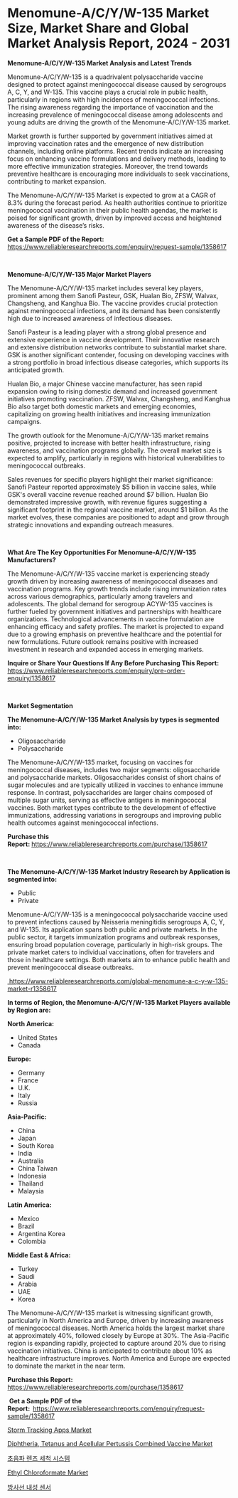 <p><h1>Menomune-A/C/Y/W-135 Market Size, Market Share and Global Market Analysis Report, 2024 - 2031</h1></p><p><strong>Menomune-A/C/Y/W-135 Market Analysis and Latest Trends</strong></p>
<p><p>Menomune-A/C/Y/W-135 is a quadrivalent polysaccharide vaccine designed to protect against meningococcal disease caused by serogroups A, C, Y, and W-135. This vaccine plays a crucial role in public health, particularly in regions with high incidences of meningococcal infections. The rising awareness regarding the importance of vaccination and the increasing prevalence of meningococcal disease among adolescents and young adults are driving the growth of the Menomune-A/C/Y/W-135 market.</p><p>Market growth is further supported by government initiatives aimed at improving vaccination rates and the emergence of new distribution channels, including online platforms. Recent trends indicate an increasing focus on enhancing vaccine formulations and delivery methods, leading to more effective immunization strategies. Moreover, the trend towards preventive healthcare is encouraging more individuals to seek vaccinations, contributing to market expansion.</p><p>The Menomune-A/C/Y/W-135 Market is expected to grow at a CAGR of 8.3% during the forecast period. As health authorities continue to prioritize meningococcal vaccination in their public health agendas, the market is poised for significant growth, driven by improved access and heightened awareness of the disease’s risks.</p></p>
<p><strong>Get a Sample PDF of the Report:&nbsp;</strong> <a href="https://www.reliableresearchreports.com/enquiry/request-sample/1358617">https://www.reliableresearchreports.com/enquiry/request-sample/1358617</a></p>
<p>&nbsp;</p>
<p><strong>Menomune-A/C/Y/W-135 Major Market Players</strong></p>
<p><p>The Menomune-A/C/Y/W-135 market includes several key players, prominent among them Sanofi Pasteur, GSK, Hualan Bio, ZFSW, Walvax, Changsheng, and Kanghua Bio. The vaccine provides crucial protection against meningococcal infections, and its demand has been consistently high due to increased awareness of infectious diseases.</p><p>Sanofi Pasteur is a leading player with a strong global presence and extensive experience in vaccine development. Their innovative research and extensive distribution networks contribute to substantial market share. GSK is another significant contender, focusing on developing vaccines with a strong portfolio in broad infectious disease categories, which supports its anticipated growth.</p><p>Hualan Bio, a major Chinese vaccine manufacturer, has seen rapid expansion owing to rising domestic demand and increased government initiatives promoting vaccination. ZFSW, Walvax, Changsheng, and Kanghua Bio also target both domestic markets and emerging economies, capitalizing on growing health initiatives and increasing immunization campaigns. </p><p>The growth outlook for the Menomune-A/C/Y/W-135 market remains positive, projected to increase with better health infrastructure, rising awareness, and vaccination programs globally. The overall market size is expected to amplify, particularly in regions with historical vulnerabilities to meningococcal outbreaks.</p><p>Sales revenues for specific players highlight their market significance: Sanofi Pasteur reported approximately $5 billion in vaccine sales, while GSK's overall vaccine revenue reached around $7 billion. Hualan Bio demonstrated impressive growth, with revenue figures suggesting a significant footprint in the regional vaccine market, around $1 billion. As the market evolves, these companies are positioned to adapt and grow through strategic innovations and expanding outreach measures.</p></p>
<p>&nbsp;</p>
<p><strong>What Are The Key Opportunities For Menomune-A/C/Y/W-135 Manufacturers?</strong></p>
<p><p>The Menomune-A/C/Y/W-135 vaccine market is experiencing steady growth driven by increasing awareness of meningococcal diseases and vaccination programs. Key growth trends include rising immunization rates across various demographics, particularly among travelers and adolescents. The global demand for serogroup ACYW-135 vaccines is further fueled by government initiatives and partnerships with healthcare organizations. Technological advancements in vaccine formulation are enhancing efficacy and safety profiles. The market is projected to expand due to a growing emphasis on preventive healthcare and the potential for new formulations. Future outlook remains positive with increased investment in research and expanded access in emerging markets.</p></p>
<p><strong>Inquire or Share Your Questions If Any Before Purchasing This Report:</strong> <a href="https://www.reliableresearchreports.com/enquiry/pre-order-enquiry/1358617">https://www.reliableresearchreports.com/enquiry/pre-order-enquiry/1358617</a></p>
<p>&nbsp;</p>
<p><strong>Market Segmentation</strong></p>
<p><strong>The Menomune-A/C/Y/W-135 Market Analysis by types is segmented into:</strong></p>
<p><ul><li>Oligosaccharide</li><li>Polysaccharide</li></ul></p>
<p><p>The Menomune-A/C/Y/W-135 market, focusing on vaccines for meningococcal diseases, includes two major segments: oligosaccharide and polysaccharide markets. Oligosaccharides consist of short chains of sugar molecules and are typically utilized in vaccines to enhance immune response. In contrast, polysaccharides are larger chains composed of multiple sugar units, serving as effective antigens in meningococcal vaccines. Both market types contribute to the development of effective immunizations, addressing variations in serogroups and improving public health outcomes against meningococcal infections.</p></p>
<p><strong>Purchase this Report:&nbsp;</strong><a href="https://www.reliableresearchreports.com/purchase/1358617">https://www.reliableresearchreports.com/purchase/1358617</a></p>
<p>&nbsp;</p>
<p><strong>The Menomune-A/C/Y/W-135 Market Industry Research by Application is segmented into:</strong></p>
<p><ul><li>Public</li><li>Private</li></ul></p>
<p><p>Menomune-A/C/Y/W-135 is a meningococcal polysaccharide vaccine used to prevent infections caused by Neisseria meningitidis serogroups A, C, Y, and W-135. Its application spans both public and private markets. In the public sector, it targets immunization programs and outbreak responses, ensuring broad population coverage, particularly in high-risk groups. The private market caters to individual vaccinations, often for travelers and those in healthcare settings. Both markets aim to enhance public health and prevent meningococcal disease outbreaks.</p></p>
<p><a href="https://www.reliableresearchreports.com/global-menomune-a-c-y-w-135-market-r1358617">&nbsp;https://www.reliableresearchreports.com/global-menomune-a-c-y-w-135-market-r1358617</a></p>
<p><strong>In terms of Region, the Menomune-A/C/Y/W-135 Market Players available by Region are:</strong></p>
<p>
    <p> <strong> North America: </strong>
        <ul>
            <li>United States</li>
            <li>Canada</li>
        </ul>
        </p> 
    <p> <strong> Europe: </strong>
        <ul>
            <li>Germany</li>
            <li>France</li>
            <li>U.K.</li>
            <li>Italy</li>
            <li>Russia</li>
        </ul>
        </p> 
    <p> <strong> Asia-Pacific: </strong>
        <ul>
            <li>China</li>
            <li>Japan</li>
            <li>South Korea</li>
            <li>India</li>
            <li>Australia</li>
            <li>China Taiwan</li>
            <li>Indonesia</li>
            <li>Thailand</li>
            <li>Malaysia</li>
        </ul>
        </p> 
    <p> <strong> Latin America: </strong>
        <ul>
            <li>Mexico</li>
            <li>Brazil</li>
            <li>Argentina Korea</li>
            <li>Colombia</li>
        </ul>
        </p> 
    <p> <strong> Middle East & Africa: </strong>
        <ul>
            <li>Turkey</li>
            <li>Saudi</li>
            <li>Arabia</li>
            <li>UAE</li>
            <li>Korea</li>
        </ul>
    </p>
    </p>
<p><p>The Menomune-A/C/Y/W-135 market is witnessing significant growth, particularly in North America and Europe, driven by increasing awareness of meningococcal diseases. North America holds the largest market share at approximately 40%, followed closely by Europe at 30%. The Asia-Pacific region is expanding rapidly, projected to capture around 20% due to rising vaccination initiatives. China is anticipated to contribute about 10% as healthcare infrastructure improves. North America and Europe are expected to dominate the market in the near term.</p></p>
<p><strong>Purchase this Report: </strong><a href="https://www.reliableresearchreports.com/purchase/1358617">https://www.reliableresearchreports.com/purchase/1358617</a></p>
<p>&nbsp;<strong>Get a Sample PDF of the Report:&nbsp;&nbsp;</strong><a href="https://www.reliableresearchreports.com/enquiry/request-sample/1358617">https://www.reliableresearchreports.com/enquiry/request-sample/1358617</a></p>
<p><strong></strong></p>
<p><p><a href="https://www.linkedin.com/pulse/storm-tracking-apps-market-size-type-androidiosothers-product-xvrhe?trackingId=SONMRFuMRAa1%2FGKDV%2F2ILw%3D%3D">Storm Tracking Apps Market</a></p><p><a href="https://github.com/HobertDavis43/Market-Research-Report-List-1/blob/main/diphtheria-tetanus-and-acellular-pertussis-combined-vaccine-market.md">Diphtheria, Tetanus and Acellular Pertussis Combined Vaccine Market</a></p><p><a href="https://medium.com/@lottiejerde2023/ultrasonic-lens-cleaning-system-market-%EC%9D%98-%EA%B8%80%EB%A1%9C%EB%B2%8C-%EC%8B%9C%EC%9E%A5-%EA%B0%9C%EC%9A%94%EB%8A%94-%EC%A0%84-%EC%84%B8%EA%B3%84-%EB%B0%8F-%EC%A3%BC%EC%9A%94-%EC%8B%9C%EC%9E%A5%EC%9D%98-%EC%82%B0%EC%97%85%EC%97%90-%EC%98%81%ED%96%A5%EC%9D%84-%EB%AF%B8%EC%B9%98%EB%8A%94-%EC%A3%BC%EC%9A%94-%ED%8A%B8%EB%A0%8C%EB%93%9C%EC%97%90-%EB%8C%80%ED%95%9C-%EB%8F%85%ED%8A%B9%ED%95%9C-%EA%B4%80%EC%A0%90%EC%9D%84-3d5db3641fe7">초음파 렌즈 세척 시스템</a></p><p><a href="https://issuu.com/reportprime-2/docs/ethyl-chloroformate-market-size-203_cc9a05267419aa">Ethyl Chloroformate Market</a></p><p><a href="https://medium.com/@lottiejerde2023/radiation-tolerant-sensor-market-%EC%9D%98-%EA%B8%80%EB%A1%9C%EB%B2%8C-%EC%8B%9C%EC%9E%A5-%EA%B0%9C%EC%9A%94%EB%8A%94-%EC%A0%84-%EC%84%B8%EA%B3%84-%EB%B0%8F-%EC%A3%BC%EC%9A%94-%EC%8B%9C%EC%9E%A5%EC%9D%98-%EC%82%B0%EC%97%85%EC%97%90-%EC%98%81%ED%96%A5%EC%9D%84-%EB%AF%B8%EC%B9%98%EB%8A%94-%EC%A3%BC%EC%9A%94-%ED%8A%B8%EB%A0%8C%EB%93%9C%EC%97%90-%EB%8C%80%ED%95%9C-%EB%8F%85%ED%8A%B9%ED%95%9C-%EA%B4%80%EC%A0%90%EC%9D%84-%EC%A0%9C%EA%B3%B5%ED%95%A9%EB%8B%88%EB%8B%A4-02767010c16e">방사선 내성 센서</a></p></p>